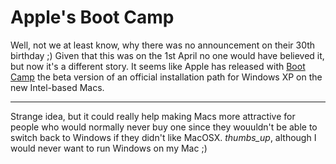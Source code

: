 # Apple's Boot Camp

Well, not we at least know, why there was no announcement on their 30th birthday ;) Given that this was on the 1st April no one would have believed it, but now it's a different story. It seems like Apple has released with [Boot Camp](http://www.apple.com/macosx/bootcamp/) the beta version of an official installation path for Windows XP on the new Intel-based Macs.

-------------------------------



Strange idea, but it could really help making Macs more attractive for people who would normally never buy one since they wouuldn't be able to switch back to Windows if they didn't like MacOSX. *thumbs_up*, although I would never want to run Windows on my Mac ;)